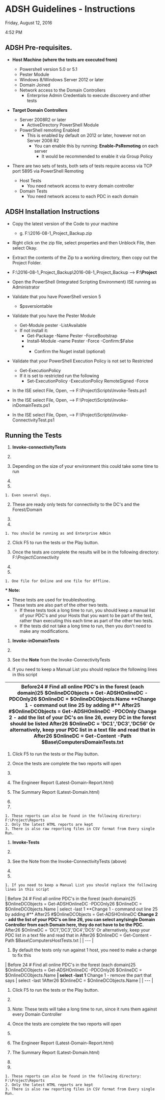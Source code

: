 

# ADSH Guidelines - Instructions

Friday, August 12, 2016

4:52 PM

## ADSH Pre-requisites.

- **Host Machine (where the tests are executed from)**
  - Powershell version 5.0 or 5.1
  - Pester Module
  - Windows 8/Windows Server 2012 or later
  - Domain Joined
  - Network access to the Domain Controllers
    - Enterprise Admin Credentials to execute discovery and other tests

- **Target Domain Controllers**
  - Server 2008R2 or later
    - ActiveDirectory PowerShell Module
  - PowerShell remoting Enabled
    - This is enabled by default on 2012 or later, however not on Server 2008 R2
      - You can enable this by running: **Enable-PsRemoting** on each server
        - It would be recommended to enable it via Group Policy

- There are two sets of tests, both sets of tests require access via TCP port 5895 via PowerShell Remoting
  - Host Tests
    - You need network access to every domain controller
  - Domain Tests
    - You need network access to each PDC in each domain

## ADSH Installation Instructions

- Copy the latest version of the Code to your machine
  - g. F:\2016-08-1\_Project\_Backup.zip
- Right click on the zip file, select properties and then Unblock File, then select Okay.
- Extract the contents of the Zip to a working directory, then copy out the Project Folder.
- F:\2016-08-1\_Project\_Backup\2016-08-1\_Project\_Backup --&gt; **F:\Project**
- Open the PowerShell (Integrated Scripting Environment) ISE running as Administrator
- Validate that you have PowerShell version 5
  - $psversiontable
- Validate that you have the Pester Module
  - Get-Module pester -ListAvailable
  - If not install it:
    - Get-Package -Name Pester -ForceBootstrap
    - Install-Module -name Pester -Force -Confirm:$False
    - * Confirm the Nuget install (optional)
- Validate that your PowerShell Execution Policy is not set to Restricted
  - Get-ExecutionPolicy
  - If it is set to restricted run the following
    - Set-ExecutionPolicy -ExecutionPolicy RemoteSigned -Force

- In the ISE select File, Open, --&gt; F:\Project\Scripts\Invoke-Tests.ps1
- In the ISE select File, Open, --&gt; F:\Project\Scripts\Invoke-inDomainTests.ps1
- In the ISE select File, Open, --&gt; F:\Project\Scripts\Invoke-ConnectivityTest.ps1


## Running the Tests

1. **Invoke-connectivityTests**

1.
  1. Depending on the size of your environment this could take some time to run

1.
  1.
    1. Even several days.
  2. These are ready only tests for connectivity to the DC&#39;s and the Forest/Domain

1.
  1.
    1. You should be running as and Enterprise Admin
  2. Click F5 to run the tests or the Play button.
  3. Once the tests are complete the results will be in the following directory: F:\Project\Connectivity

1.
  1.
    1. One file for Online and one file for Offline.

**\* Note:**

- These tests are used for troubleshooting.
- These tests are also part of the other two tests.
  - If these tests took a long time to run, you should keep a manual list of your PDC&#39;s and your Hosts that you want to be part of the test, rather than executing this each time as part of the other two tests.
  - If the tests did not take a long time to run, then you don&#39;t need to make any modifications.

1. **Invoke-inDomainTests**

1.
  1. See the **Note** from the Invoke-ConnectivityTests

1. If you need to keep a Manual List you should replace the following lines in this script

| Before24     # Find all online PDC&#39;s in the forest (each domain)25     $OnlineDCObjects = Get-ADSHOnlineDC -PDCOnly26     $OnlineDC = $OnlineDCObjects.Name  **Change 1 - command out line 25 by adding #** After25      #$OnlineDCObjects = Get-ADSHOnlineDC -PDCOnly   **Change 2 - add the list of your DC&#39;s on line 26, every DC in the forest should be listed** After26       $OnlineDC = &#39;DC1&#39;,&#39;DC3&#39;,&#39;DC56&#39; Or alternatively, keep your PDC list in a text file and read that in After26       $OnlineDC = Get-Content -Path $Base\ComputersDomainTests.txt  |
| --- |

1. Click F5 to run the tests or the Play button.

1. Once the tests are complete the two reports will open

1.
  1. The Engineer Report (Latest-Domain-Report.html)
  2. The Summary Report (Latest-Domain.html)

1.
  1.
    1. These reports can also be found in the following directory: F:\Project\Reports
    2. Only the latest HTML reports are kept
    3. There is also raw reporting files in CSV format from Every single Run.

1. **Invoke-Tests**

1.
  1. See the Note from the Invoke-ConnectivityTests (above)

1.
  1.
    1. If you need to keep a Manual List you should replace the following lines in this script

| Before
24     # Find all online PDC&#39;s in the forest (each domain)25     $OnlineDCObjects = Get-ADSHOnlineDC -PDCOnly26     $OnlineDC = $OnlineDCObjects.Name | select -last 1  **Change 1 - command out line 25 by adding #** After25      #$OnlineDCObjects = Get-ADSHOnlineDC   **Change 2 - add the list of your PDC&#39;s on line 26, you can select any/single Domain Controller from each Domain here, they do not have to be the PDC.** After26       $OnlineDC = &#39;DC1&#39;,&#39;DC3&#39;,&#39;DC4&#39;,&#39;DC5&#39; Or alternatively, keep your PDC list in a text file and read that in After26       $OnlineDC = Get-Content -Path $Base\ComputersHostTests.txt  |
| --- |

1. By default  the tests only run against 1 host, you need to make a change to fix this

| Before
24     # Find all online PDC&#39;s in the forest (each domain)25     $OnlineDCObjects = Get-ADSHOnlineDC -PDCOnly26     $OnlineDC = $OnlineDCObjects.Name **| select -last 1**  Change 1 - remove the part that says  | select -last 1After26      $OnlineDC = $OnlineDCObjects.Name |
| --- |

1. Click F5 to run the tests or the Play button.

1.
  1. Note: These tests will take a long time to run, since it runs them against every Domain Controller

1. Once the tests are complete the two reports will open

1.
  1. The Engineer Report (Latest-Domain-Report.html)
  2. The Summary Report (Latest-Domain.html)

1.
  1.
    1. These reports can also be found in the following directory: F:\Project\Reports
    2. Only the latest HTML reports are kept
    3. There is also raw reporting files in CSV format from Every single Run.
